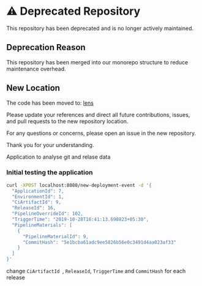 # ⚠️ Deprecated Repository

This repository has been deprecated and is no longer actively maintained.

## Deprecation Reason

This repository has been merged into our monorepo structure to reduce maintenance overhead.

## New Location

The code has been moved to:
[lens](https://github.com/devtron-labs/devtron-services/tree/main/lens)

Please update your references and direct all future contributions, issues, and pull requests to the new repository location.

For any questions or concerns, please open an issue in the new repository.

Thank you for your understanding.

Application to analyse git and relase data

### Initial testing the application
```bash
curl -XPOST localhost:8080/new-deployment-event -d '{
  "ApplicationId": 7,
  "EnvironmentId": 1,
  "CiArtifactId": 9,
  "ReleaseId": 16,
  "PipelineOverrideId": 102,
  "TriggerTime": "2019-10-28T16:41:13.698823+05:30",
  "PipelineMaterials": [
    {
      "PipelineMaterialId": 9,
      "CommitHash": "5e1bcba61adc9ee5826b56e0c3491d4aa023af33"
    }
  ]
}'
```

change `CiArtifactId `,  `ReleaseId`, `TriggerTime` and `CommitHash` for each release
